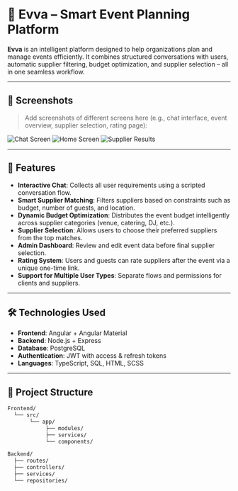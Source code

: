 # 🎉 Evva – Smart Event Planning Platform

**Evva** is an intelligent platform designed to help organizations plan and manage events efficiently. It combines structured conversations with users, automatic supplier filtering, budget optimization, and supplier selection – all in one seamless workflow.

---

## 📸 Screenshots

> Add screenshots of different screens here (e.g., chat interface, event overview, supplier selection, rating page):

![Chat Screen](https://github.com/user-attachments/assets/82de5641-c631-4d40-9dc4-679deba34830)
![Home Screen](https://github.com/user-attachments/assets/70f161eb-c1ef-4648-a04b-04fe1ba7f1ff)
![Supplier Results](https://github.com/user-attachments/assets/08c9c089-c11a-46ed-9c83-913c25beed19)

---

## 🚀 Features

- **Interactive Chat**: Collects all user requirements using a scripted conversation flow.
- **Smart Supplier Matching**: Filters suppliers based on constraints such as budget, number of guests, and location.
- **Dynamic Budget Optimization**: Distributes the event budget intelligently across supplier categories (venue, catering, DJ, etc.).
- **Supplier Selection**: Allows users to choose their preferred suppliers from the top matches.
- **Admin Dashboard**: Review and edit event data before final supplier selection.
- **Rating System**: Users and guests can rate suppliers after the event via a unique one-time link.
- **Support for Multiple User Types**: Separate flows and permissions for clients and suppliers.

---

## 🛠️ Technologies Used

- **Frontend**: Angular + Angular Material
- **Backend**: Node.js + Express
- **Database**: PostgreSQL
- **Authentication**: JWT with access & refresh tokens
- **Languages**: TypeScript, SQL, HTML, SCSS

---

## 📂 Project Structure

```bash
Frontend/
  └── src/
       └── app/
            ├── modules/
            ├── services/
            └── components/

Backend/
  ├── routes/
  ├── controllers/
  ├── services/
  └── repositories/
